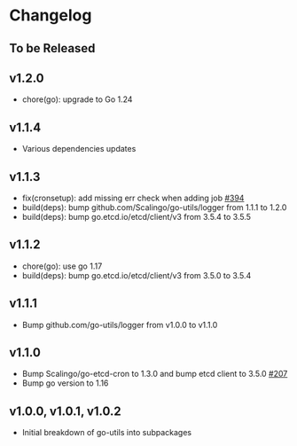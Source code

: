 # Changelog

## To be Released

## v1.2.0

* chore(go): upgrade to Go 1.24

## v1.1.4

* Various dependencies updates

## v1.1.3

* fix(cronsetup): add missing err check when adding job [#394](https://github.com/Scalingo/go-utils/pull/394)
* build(deps): bump github.com/Scalingo/go-utils/logger from 1.1.1 to 1.2.0
* build(deps): bump go.etcd.io/etcd/client/v3 from 3.5.4 to 3.5.5

## v1.1.2

* chore(go): use go 1.17
* build(deps): bump go.etcd.io/etcd/client/v3 from 3.5.0 to 3.5.4

## v1.1.1

* Bump github.com/go-utils/logger from v1.0.0 to v1.1.0

## v1.1.0

* Bump Scalingo/go-etcd-cron to 1.3.0 and bump etcd client to 3.5.0
  [#207](https://github.com/Scalingo/go-utils/pull/207)
* Bump go version to 1.16

## v1.0.0, v1.0.1, v1.0.2

* Initial breakdown of go-utils into subpackages

